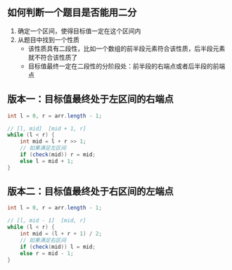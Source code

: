 ## 如何判断一个题目是否能用二分
1. 确定一个区间，使得目标值一定在这个区间内
2. 从题目中找到一个性质
    * 该性质具有二段性，比如一个数组的前半段元素符合该性质，后半段元素就不符合该性质了
    * 目标值最终一定在二段性的分阶段处：前半段的右端点或者后半段的前端点

## 版本一：目标值最终处于左区间的右端点
```java
int l = 0, r = arr.length - 1;

// [l, mid]  [mid + 1, r]
while (l < r) {
    int mid = l + r >> 1;
    // 如果满足左区间
    if (check(mid)) r = mid;
    else l = mid + 1;
}
```
## 版本二：目标值最终处于右区间的左端点
```java
int l = 0, r = arr.length - 1;

// [l, mid - 1]  [mid, r]
while (l < r) {
    int mid = (l + r + 1) / 2;
    // 如果满足右区间
    if (check(mid)) l = mid;
    else r = mid - 1;
}
```
